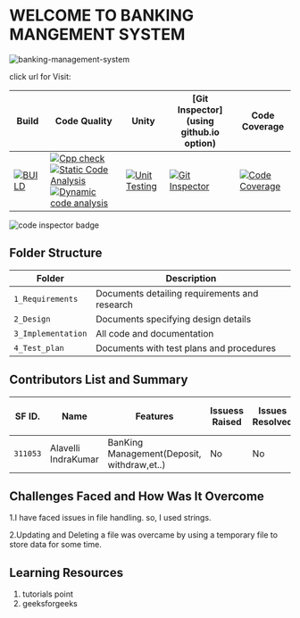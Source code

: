 # WELCOME TO BANKING MANGEMENT SYSTEM

![banking-management-system](https://user-images.githubusercontent.com/62846958/125443551-bc011807-2956-4990-bca0-565a49b4adeb.jpg)


click url for Visit: 

Build | Code Quality | Unity | [Git Inspector](using github.io option) |Code Coverage
------|---------------|-------|--------------|--------------
[![BUILD](https://github.com/indrakumar1999/MiniProject-311053/actions/workflows/Build.yml/badge.svg)](https://github.com/indrakumar1999/MiniProject-311053/actions/workflows/Build.yml) | [![Cpp check](https://github.com/indrakumar1999/MiniProject-311053/actions/workflows/cppcheck.yml/badge.svg)](https://github.com/indrakumar1999/MiniProject-311053/actions/workflows/cppcheck.yml) [![Static Code Analysis](https://github.com/indrakumar1999/MiniProject-311053/actions/workflows/static.yml/badge.svg)](https://github.com/indrakumar1999/MiniProject-311053/actions/workflows/static.yml) [![Dynamic code analysis](https://github.com/indrakumar1999/MiniProject-311053/actions/workflows/valgrind.yml/badge.svg)](https://github.com/indrakumar1999/MiniProject-311053/actions/workflows/valgrind.yml)| [![Unit Testing](https://github.com/indrakumar1999/MiniProject-311053/actions/workflows/unit_test.yml/badge.svg)](https://github.com/indrakumar1999/MiniProject-311053/actions/workflows/unit_test.yml)| [![Git Inspector](https://github.com/indrakumar1999/MiniProject-311053/actions/workflows/Git_Inspector.yml/badge.svg)](https://github.com/indrakumar1999/MiniProject-311053/actions/workflows/Git_Inspector.yml) | <a href="https://frontend.code-inspector.com/public/user/github/indrakumar1999">  [![Code Coverage](https://github.com/indrakumar1999/MiniProject-311053/actions/workflows/code_coverage.yml/badge.svg)](https://github.com/indrakumar1999/MiniProject-311053/actions/workflows/code_coverage.yml)
   <img src="https://code-inspector.com/public/badge/user/github/indrakumar1999?style=light" alt="code inspector badge" />
</a>


## Folder Structure
Folder             | Description
-------------------| -----------------------------------------
`1_Requirements`   | Documents detailing requirements and research
`2_Design`         | Documents specifying design details
`3_Implementation` | All code and documentation
`4_Test_plan`      | Documents with test plans and procedures

## Contributors List and Summary

SF ID. |  Name   |    Features    | Issuess Raised |Issues Resolved|No Test Cases|Test Case Pass
-------|---------|----------------|----------------|---------------|-------------|--------------
`311053` | Alavelli IndraKumar  | BanKing Management(Deposit, withdraw,et..)    |  No     |  No   | 4   | 4     
   

## Challenges Faced and How Was It Overcome

1.I have faced issues in file handling. so, I used strings.

2.Updating and Deleting a file was overcame by using a temporary file to store data for some time.

## Learning Resources
1. tutorials point
2. geeksforgeeks

